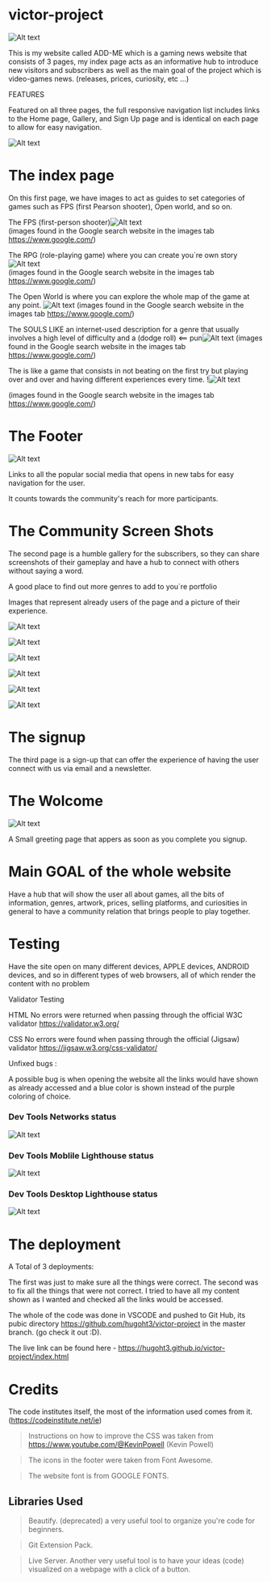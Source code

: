 # victor-project

![Alt text ](/assests/images/header.png)


This is my website called ADD-ME which is a gaming news website that consists of 3 pages, my index page acts as an informative hub to introduce new visitors and subscribers as well as the main goal of the project which is video-games news. (releases, prices, curiosity, etc ...)



FEATURES 

Featured on all three pages, the full responsive navigation list includes links to the Home page, Gallery, and Sign Up page and is identical on each page to allow for easy navigation.

![Alt text ](/assests/images/list.png)

# The index page

On this first page, we have images to act as guides to set categories of games such as FPS (first Pearson shooter), Open world, and so on.


The FPS (first-person shooter)![Alt text ](/assests/images/counter_strike_2_logo_characters.jpg)       
(images found in the Google search website in the images tab https://www.google.com/)

The RPG  (role-playing game) where you can create you`re own story![Alt text ](/assests/images/baldur-s-gate-3-physical-edition-to-be-released-in-early-2024-cover6556523e7a879.jpg)   
(images found in the Google search website in the images tab https://www.google.com/)

The Open World is where you can explore the whole map of the game at any point. ![Alt text ](/assests/images/cyber-punk.avif)
(images found in the Google search website in the images tab https://www.google.com/)

The SOULS LIKE an internet-used description for a genre that usually involves a high level of difficulty and a (dodge roll) <== pun![Alt text ](/assests/images/nioh-2.jpg)
(images found in the Google search website in the images tab https://www.google.com/)

The is like a game that consists in not beating on the first try but playing over and over and having different experiences every time. !![Alt text ](/assests/images/sukul.jpg)

(images found in the Google search website in the images tab https://www.google.com/)



# The Footer

![Alt text ](/assests/images/footer.png)

Links to all the popular social media that opens in new tabs for easy navigation for the user.

It counts towards the community's reach for more participants.







# The Community Screen Shots


The second page is a humble gallery for the subscribers, so they can share screenshots of their gameplay and have a hub to connect with others without saying a word.

A good place to find out more genres to add to you`re portfolio

Images that represent already users of the page and a picture of their experience.

![Alt text ](/assests/images/file-1.jpg)

![Alt text ](/assests/images/file-2.jpg)

![Alt text ](/assests/images/file-3.jpg)

![Alt text ](/assests/images/file-4.jpg)

![Alt text ](/assests/images/file-5.jpg)

![Alt text ](/assests/images/file-6.jpg)


# The signup



The third page is a sign-up that can offer the experience of having the user connect with us via email and a newsletter.

# The Wolcome 


![Alt text ](/assests/images/Screenshot%202024-03-03%20191152.png)

A Small greeting page that appers as soon as you complete you signup.



# Main GOAL of the whole website

Have a hub that will show the user all about games, all the bits of information, genres, artwork, prices, selling platforms, and curiosities in general to have a community relation that brings people to play together.



# Testing

Have the site open on many different devices, APPLE devices, ANDROID devices, and so in different types of web browsers, all of which render the content with no problem


Validator Testing

HTML
No errors were returned when passing through the official W3C validator https://validator.w3.org/

CSS
No errors were found when passing through the official (Jigsaw) validator https://jigsaw.w3.org/css-validator/

Unfixed bugs :

A possible bug is when opening the website all the links would have shown as already accessed and a blue color is shown instead of the purple coloring of choice.
### Dev Tools Networks status 



![Alt text ](/assests/images/WEB%20ANALISIS.png)



### Dev Tools Moblile Lighthouse status




![Alt text ](/assests/images/MOBILE.png)




### Dev Tools Desktop Lighthouse status

![Alt text ](/assests/images/DESKTOP.png)








# The deployment 

A Total of 3 deployments:

The first was just to make sure all the things were correct.
The second was to fix all the things that were not correct.
I tried to have all my content shown as I wanted and checked all the links would be accessed.

The whole of the code was done in VSCODE and pushed to Git Hub, its pubic directory https://github.com/hugoht3/victor-project in the master branch. (go check it out :D).

The live link can be found here - https://hugoht3.github.io/victor-project/index.html



# Credits 

The code institutes itself, the most of the information used comes from it.(https://codeinstitute.net/ie)


> Instructions on how to improve the CSS was taken from https://www.youtube.com/@KevinPowell (Kevin Powell)

> The icons in the footer were taken from Font Awesome.

> The website font is from GOOGLE FONTS.


## Libraries Used

> Beautify. (deprecated) a very useful tool to organize you're code for beginners.

> Git Extension Pack.

> Live Server. Another very useful tool is to have your ideas (code) visualized on a webpage with a click of a button.
